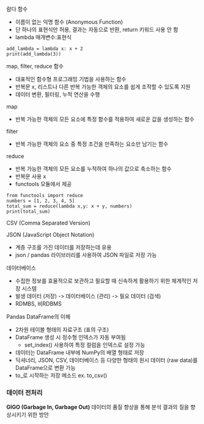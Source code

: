 람다 함수 
- 이름이 없는 익명 함수 (Anonymous Function)
- 단 하나의 표현식만 허용, 결과는 자동으로 반환, return 키워드 사용 안 함
- lambda 매개변수:표현식

```
add_lambda = lambda x: x + 2
print(add_lambda(3))
```

map, filter, reduce 함수 
- 대표적인 함수형 프로그래밍 기법을 사용하는 함수
- 반복문 x, 리스트나 다른 반복 가능한 객체의 요소를 쉽게 조작할 수 있도록 지원
- 데이터 변환, 필터링, 누적 연산을 수행

map
- 반복 가능한 객체의 모든 요소에 특정 함수를 적용하여 새로운 값을 생성하는 함수

filter
- 반복 가능한 객체의 요소 중 특정 조건을 만족하는 요소만 남기는 함수

reduce
- 반복 가능한 객체의 모든 요소를 누적하여 하나의 값으로 축소하는 함수
- 반복문 사용 x
- functools 모듈에서 제공 

```
from functools import reduce
numbers = [1, 2, 3, 4, 5]
total_sum = reduce(lambda x,y: x + y, numbers)
print(total_sum)
```

CSV (Comma Separated Version)

JSON (JavaScript Object Notation)
- 계층 구조를 가진 데이터를 저장하는데 유용
- json / pandas 라이브러리를 사용하여 JSON 파일로 저장 가능

데이터베이스
- 수집한 정보를 효율적으로 보관하고 필요할 때 신속하게 활용하기 위한 체계적인 저장 시스템
- 발생 데이터 (저장) -> 데이터베이스 (관리) -> 필요 데이터 (검색)
- RDMBS, 비RDBMS

Pandas DataFrame의 이해
- 2차원 테이블 형태의 자료구조 (표의 구조)
- DataFrame 생성 시 정수형 인덱스가 자동 부여됨
	- set_index() 사용하여 특정 컬럼을 인덱스로 설정 가능
- 데이터는 DataFrame 내부에 NumPy의 배열 형태로 저장
- 딕셔너리, JSON, CSV, 데이터베이스 등 다양한 형태의 원시 데이터 (raw data)를 DataFrame으로 변환 가능
- to_로 시작하는 저장 메소드 ex. to_csv()

### 데이터 전처리
**GIGO (Garbage In, Garbage Out)**
데이터의 품질 향상을 통해 분석 결과의 질을 향상시키기 위한 방안

